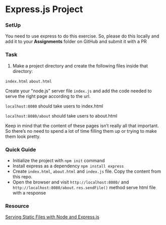 # Express.js Project

### SetUp

You need to use express to do this exercise.
So, please do this locally and add it to your **Assignments** folder on GitHub and submit it with a PR

### Task

1. Make a project directory and create the following files inside that directory:

`index.html`
`about.html`

Create your "node.js" server file `index.js` and add the code needed to serve the right page according to the url.

`localhost:8080` should take users to index.html

`localhost:8080/about` should take users to about.html

Keep in mind that the content of these pages isn’t really all that important. So there’s no need to spend a lot of time filling them up or trying to make them look pretty.

### Quick Guide

- Initialize the project with `npm init` command
- Install express as a dependency `npm install express`
- Create `index.html`, `about.html` and `index.js` file. Copy the content from this repo.
- Open the browser and visit `http://localhost:8080/` and `http://localhost:8080/about`. `res.sendFile()` method serve html file with a response

### Resource

[Serving Static Files with Node and Express.js](https://stackabuse.com/serving-static-files-with-node-and-express-js/)
